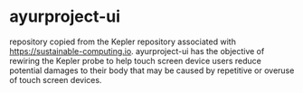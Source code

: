 # ayurproject-ui
repository copied from the Kepler repository associated with https://sustainable-computing.io. ayurproject-ui has the objective of rewiring the Kepler probe to help touch screen device users reduce potential damages to their body that may be caused by repetitive or overuse of touch screen devices.
